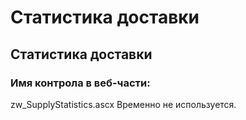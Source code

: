 ﻿---
description: 2.4.7
---
# Статистика доставки
## Статистика доставки
### Имя контрола в веб-части: 
zw_SupplyStatistics.ascx
Временно не используется.
